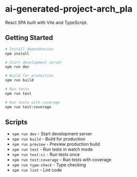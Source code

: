 # ai-generated-project-arch_pla

React SPA built with Vite and TypeScript.

## Getting Started

```bash
# Install dependencies
npm install

# Start development server
npm run dev

# Build for production
npm run build

# Run tests
npm run test

# Run tests with coverage
npm run test:coverage
```

## Scripts

- `npm run dev` - Start development server
- `npm run build` - Build for production
- `npm run preview` - Preview production build
- `npm run test` - Run tests in watch mode
- `npm run test:ci` - Run tests once
- `npm run test:coverage` - Run tests with coverage
- `npm run type-check` - Type checking
- `npm run lint` - Lint code
